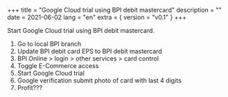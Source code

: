 +++
title = "Google Cloud trial using BPI debit mastercard"
description = ""
date = 2021-06-02
lang = "en"
extra = { version = "v0.1" }
+++

Start Google Cloud trial using BPI debit mastercard.

1. Go to local BPI branch
2. Update BPI debit card EPS to BPI debit mastercard
3. BPI Online > login > other services > card control 
4. Toggle E-Commerce access 
5. Start Google Cloud trial
6. Google verification submit photo of card with last 4 digits 
7. Profit???